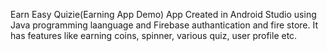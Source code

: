 Earn Easy Quizie(Earning App Demo)
App Created in Android Studio using Java programming laanguage and Firebase authantication and fire store.
It has features like earning coins, spinner, various quiz, user profile etc.
